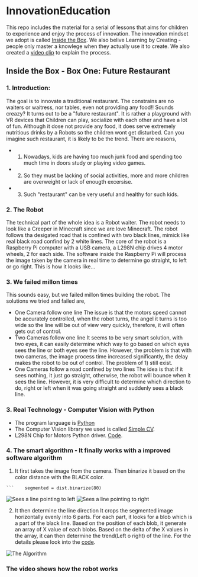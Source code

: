 # InnovationEducation
This repo includes the material for a serial of lessons that aims for children to experience and enjoy the process of innovation. The innovation mindset we adopt is called [Inside the Box](http://www.insidetheboxinnovation.com/).
We also belive Learning by Creating - people only master a knowlege when they actually use it to create.
We also created a [video clip](http://www.bilibili.com/video/av4071891/) to explain the process. 

## Inside the Box - Box One: Future Restaurant
### 1. Introduction:
The goal is to innovate a traditional restaurant. The constrains are no waiters or waitress, nor tables, even not providing any food!! Sounds creazy? 
It turns out to be a "future restaurant". 
It is rather a playground with VR devices that Children can play, socialize with each other and have a lot of fun. Although it dose not provide any food, it does serve extremely nutritious drinks by a Robots so the children wont get disturbed. Can you imagine such restaurant, it is likely to be the trend. There are reasons,
- 1) Nowadays, kids are having too much junk food and spending too much time in doors study or playing video games. 
- 2) So they must be lacking of social activities, more and more children are overweight or lack of enougth excersise.
- 3) Such "restaurant" can be very useful and healthy for such kids.

### 2. The Robot
The technical part of the whole idea is a Robot waiter. The robot needs to look like a Creeper in Minecraft since we are love Minecraft.
The robot follows tha desigated road that is confined with two black lines, mimick like real black road confind by 2 white lines. 
The core of the robot is a Raspberry Pi computer with a USB camera, a L298N chip drives 4 motor wheels, 2 for each side. 
The software inside the Raspberry Pi will process the image taken by the camera in real time to determine go straight, to left or go right. 
This is how it looks like...

### 3. We failed millon times
This sounds easy, but we failed millon times building the robot. The solutions we tried and failed are,
- One Camera follow one line
The issue is that the motors speed cannot be accurately controlled, when the robot turns, the angel it turns is too wide so the line will be out of view very quickly, therefore, it will often gets out of control.
- Two Cameras follow one line
It seems to be very smart solution, with two eyes, it can easily determine which way to go based on which eyes sees the line or both eyes see the line. However, the problem is that with two cameras, the image process time increased significantly, the delay makes the robot to be out of control. The problem of 1) still exist.
- One Cameras follow a road confined by two lines
The idea is that if it sees nothing, it just go straight, otherwise, the robot will bounce when it sees the line. However, it is very difficult to determine which direction to do, right or left when it was going straight and suddenly sees a black line. 

### 3. Real Technology - Computer Vision with Python
- The program language is [Python](www.python.org)
- The Computer Vision library we used is called [Simple CV](http://www.simplecv.org/). 
- L298N Chip for Motors Python driver. [Code](./futureRestaurant/CreeperRobot/CreeperLegs.py).

### 4. The smart algorithm - It finally works with a improved software algorithm
1. It first takes the image from the camera. Then binarize it based on the color distance with the BLACK color.
```    dist = img.colorDistance(Color.BLACK).dilate(2)
```    segmented = dist.binarize(80)
````
![Sees a line pointing to left](./futureRestaurant/images/goleft.png)
![Sees a line pointing to right](./futureRestaurant/images/goleft.png)

2. It then determine the line direction
It crops the segmented image horizontally evenly into 6 parts. For each part, it looks for a blob which is a part of the black line. Based on the position of each blob, it generate an array of X value of each blobs.
Based on the delta of the X values in the array, it can then determine the trend(Left o right) of the line.
For the details please look into the [code](./futureRestaurant/CreeperRobot/CreeperOneEyeTwoLines.py).

![The Algorithm](./futureRestaurant/images/algorithm.png)

### The video shows how the robot works 
